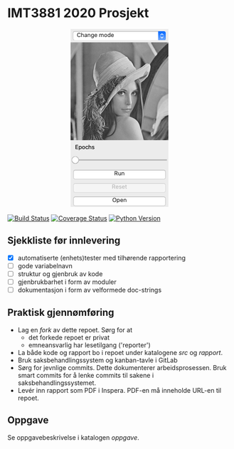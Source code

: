 # IMT3881 2020 Prosjekt
<p align="center">
	<img src="readme/hello.png" />
</p>

[![Build Status](https://travis-ci.com/2xic/vitprog-prosjekt.svg?token=vVVuYFCatTDiKBZ8eAMA&branch=Brage)](https://travis-ci.com/2xic/vitprog-prosjekt/)
[![Coverage Status](https://coveralls.io/repos/github/2xic/vitprog-prosjekt/badge.svg?branch=Brage)](https://coveralls.io/github/2xic/vitprog-prosjekt?branch=Brage)
[![Python Version](https://img.shields.io/pypi/pyversions/3.svg)](https://img.shields.io/pypi/pyversions/3)

## Sjekkliste før innlevering
* [x]  automatiserte (enhets)tester med tilhørende rapportering
* [ ]  gode variabelnavn
* [ ]  struktur og gjenbruk av kode
* [ ]  gjenbrukbarhet i form av moduler
* [ ]  dokumentasjon i form av velformede doc-strings
 
## Praktisk gjennømføring
* Lag en _fork_ av dette repoet. Sørg for at
    - det forkede repoet er privat
	- emneansvarlig har lesetilgang ('reporter')
* La både kode og rapport bo i repoet under katalogene _src_ og
  _rapport_.
* Bruk saksbehandlingssystem og kanban-tavle i GitLab
* Sørg for jevnlige commits. Dette dokumenterer arbeidsprosessen. Bruk smart commits for å lenke commits til sakene i saksbehandlingssystemet.
* Levér inn rapport som PDF i Inspera. PDF-en må inneholde URL-en
  til repoet.

## Oppgave

Se oppgavebeskrivelse i katalogen _oppgave_.
